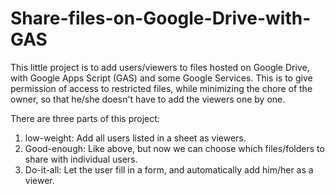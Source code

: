# Share-files-on-Google-Drive-with-GAS
<p>This little project is to add users/viewers to files hosted on Google Drive, with Google Apps Script (GAS) and some Google Services. This is to give permission of access to restricted files, while minimizing the chore of the owner, so that he/she doesn't have to add the viewers one by one.</p>

<p>There are three parts of this project:
<ol>
<li>low-weight: Add all users listed in a sheet as viewers.</li>
<li>Good-enough: Like above, but now we can choose which files/folders to share with individual users.</li>
<li>Do-it-all: Let the user fill in a form, and automatically add him/her as a viewer.</li>
</ol>
</p>
